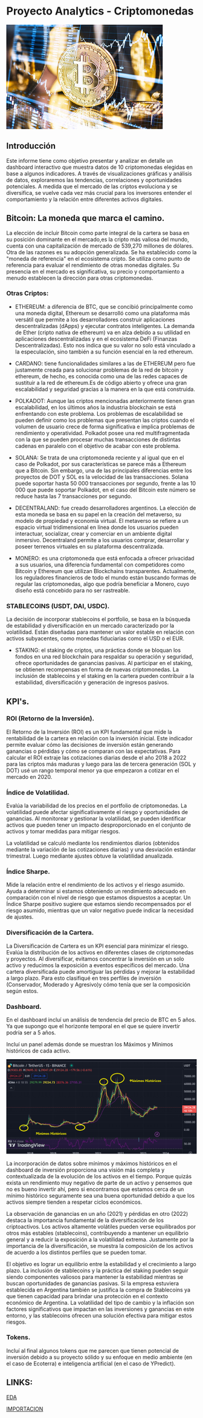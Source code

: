 # Proyecto Analytics - Criptomonedas

![MERCADO CRIPTO](16248635621834.jpg)

## Introducción
Este informe tiene como objetivo presentar y analizar en detalle un dashboard interactivo que muestra datos de 10 criptomonedas elegidas en base a algunos indicadores. A través de visualizaciones gráficas y análisis de datos, exploraremos las tendencias, correlaciones y oportunidades potenciales.
A medida que el mercado de las criptos evoluciona y se diversifica, se vuelve cada vez más crucial para los inversores entender el comportamiento y la relación entre diferentes activos digitales.

## Bitcoin: La moneda que marca el camino.

La elección de incluir Bitcoin como parte integral de la cartera se basa en su posición dominante en el mercado,es la cripto más valiosa del mundo, cuenta con una capitalización de mercado de 539,270 millones de dólares.
Otra de las razones es su adopción generalizada. Se ha establecido como la "moneda de referencia" en el ecosistema cripto. Se utiliza como punto de referencia para evaluar el rendimiento de otras monedas digitales. Su presencia en el mercado es significativa, su precio y comportamiento a menudo establecen la dirección para otras criptomonedas.

### Otras Criptos:

- ETHEREUM: a diferencia de BTC, que se concibió principalmente como una moneda digital, Ethereum se desarrolló como una plataforma más versátil que permite a los desarrolladores construir aplicaciones descentralizadas (dApps) y ejecutar contratos inteligentes. La demanda de Ether (cripto nativa de ethereum) va en alza debido a su utilidad en aplicaciones descentralizadas y en el ecosistema DeFi (Finanzas Descentralizadas). Esto nos indica que su valor no solo está vinculado a la especulación, sino también a su función esencial en la red ethereum.

- CARDANO: tiene funcionalidades similares a las de ETHEREUM pero fue justamente creada para solucionar problemas de la red de bitcoin y ethereum, de hecho, es conocida como una de las redes capaces de sustituir a la red de ethereum.Es de código abierto y ofrece una gran escalabilidad y seguridad gracias a la manera en la que está construida.

- POLKADOT: Aunque las criptos mencionadas anteriormente tienen gran escalabilidad, en los últimos años la industria blockchain se está enfrentando con este problema.
Los problemas de escalabilidad se pueden definir como los problemas que presentan las criptos cuando el volumen de usuario crece de forma significativa e implica problemas de rendimiento y operatividad. Polkadot posee una red multifragmentada con la que se pueden procesar muchas transacciones de distintas cadenas en paralelo con el objetivo de acabar con este problema.

- SOLANA: Se trata de una criptomoneda reciente y al igual que en el caso de Polkadot, por sus características se parece más a Ethereum que a Bitcoin.
Sin embargo, una de las principales diferencias entre los proyectos de DOT y SOL es la velocidad de las transacciones. Solana puede soportar hasta 50 000 transacciones por segundo, frente a las 10 000 que puede soportar Polkadot, en el caso del Bitcoin este número se reduce hasta las 7 transacciones por segundo.

- DECENTRALAND: fue creado desarrolladores argentinos. La elección de esta moneda se basa en su papel en la creación del metaverso, su modelo de propiedad y economía virtual.
El metaverso se refiere a un espacio virtual tridimensional en línea donde los usuarios pueden interactuar, socializar, crear y comerciar en un ambiente digital inmersivo. Decentraland permite a los usuarios comprar, desarrollar y poseer terrenos virtuales en su plataforma descentralizada.

- MONERO: es una criptomoneda que está enfocada a ofrecer privacidad a sus usuarios, una diferencia fundamental con competidores como Bitcoin y Ethereum que utilizan Blockchains transparentes.
Actualmente, los reguladores financieros de todo el mundo están buscando formas de regular las criptomonedas, algo que podría beneficiar a Monero, cuyo diseño está concebido para no ser rastreable.

### STABLECOINS (USDT, DAI, USDC).

La decisión de incorporar stablecoins el portfolio, se basa en la búsqueda de estabilidad y diversificación en un mercado caracterizado por la volatilidad.
Están diseñadas para mantener un valor estable en relación con activos subyacentes, como monedas fiduciarias como el USD o el EUR.

- STAKING: el staking de criptos, una práctica donde se bloquan los fondos en una red blockchain para respaldar su operación y seguridad, ofrece oportunidades de ganancias pasivas. Al participar en el staking, se obtienen recompensas en forma de nuevas criptomonedas.
La inclusión de stablecoins y el staking en la cartera pueden contribuir a la estabilidad, diversificación y generación de ingresos pasivos.

## KPI's.

### ROI (Retorno de la Inversión).

El Retorno de la Inversión (ROI) es un KPI fundamental que mide la rentabilidad de la cartera en relación con la inversión inicial. Este indicador permite evaluar cómo las decisiones de inversión están generando ganancias o pérdidas y cómo se comparan con las expectativas.
Para calcular el ROI extraje las cotizaciones diarias desde el año 2018 a 2022 para las criptos más maduras y luego para las de tercera generación (SOL y DOT) usé un rango temporal menor ya que empezaron a cotizar en el mercado en 2020.

### Índice de Volatilidad.

Evalúa la variabilidad de los precios en el portfolio de criptomonedas. La volatilidad puede afectar significativamente el riesgo y oportunidades de ganancias. Al monitorear y gestionar la volatilidad, se pueden identificar activos que pueden tener un impacto desproporcionado en el conjunto de activos y tomar medidas para mitigar riesgos.

La volatilidad se calculó mediante los rendimientos diarios (obtenidos mediante la variación de las cotizaciones diarias) y una desviación estándar trimestral. Luego mediante ajustes obtuve la volatilidad anualizada.

### Índice Sharpe.

Mide la relación entre el rendimiento de los activos y el riesgo asumido. Ayuda a determinar si estamos obteniendo un rendimiento adecuado en comparación con el nivel de riesgo que estamos dispuestos a aceptar. Un Índice Sharpe positivo sugiere que estamos siendo recompensados por el riesgo asumido, mientras que un valor negativo puede indicar la necesidad de ajustes.

### Diversificación de la Cartera.

La Diversificación de Cartera es un KPI esencial para minimizar el riesgo. Evalúa la distribución de los activos en diferentes clases de criptomonedas y proyectos. Al diversificar, evitamos concentrar la inversión en un solo activo y reducimos la exposición a eventos específicos del mercado. Una cartera diversificada puede amortiguar las pérdidas y mejorar la estabilidad a largo plazo.
Para esto clasifiqué en tres perfiles de inversión (Conservador, Moderado y Agresivo)y cómo tenía que ser la composición según estos.


### Dashboard.

En el dashboard incluí un análisis de tendencia del precio de BTC en 5 años. Ya que supongo que el horizonte temporal en el que se quiere invertir podría ser a 5 años.

Incluí un panel además donde se muestran los Máximos y Mínimos históricos de cada activo.

![HISTORICOS](BTC.png)

La incorporación de datos sobre mínimos y máximos históricos en el dashboard de inversión proporciona una visión más completa y contextualizada de la evolución de los activos en el tiempo. Porque quizás exista un rendimiento muy negativo de parte de un activo y pensemos que no es bueno invertir ahí, pero si encontramos que estamos cerca de un mínimo histórico seguramente sea una buena oportunidad debido a que los activos siempre tienden a respetar ciclos económicos.

La observación de ganancias en un año (2021) y pérdidas en otro (2022) destaca la importancia fundamental de la diversificación de los criptoactivos.
Los activos altamente volátiles pueden verse equilibrados por otros más estables (stablecoins), contribuyendo a mantener un equilibrio general y a reducir la exposición a la volatilidad extrema.
Justamente por la importancia de la diversificación, se muestra la composición de los activos de acuerdo a los distintos perfiles que se pueden tomar. 

El objetivo es lograr un equilibrio entre la estabilidad y el crecimiento a largo plazo. La inclusión de stablecoins y la práctica del staking pueden seguir siendo componentes valiosos para mantener la estabilidad mientras se buscan oportunidades de ganancias pasivas.
Si la empresa estuviera establecida en Argentina también se justifica la compra de Stablecoins ya que tienen capacidad para brindar una protección en el contexto económico de Argentina. La volatilidad del tipo de cambio y la inflación son factores significativos que impactan en las inversiones y ganancias en este entorno, y las stablecoins ofrecen una solución efectiva para mitigar estos riesgos.

### Tokens.
Incluí al final algunos tokens que me parecen que tienen potencial de inversión debido a su proyecto sólido y su enfoque en medio ambiente (en el caso de Ecoterra) e inteligencia artificial (en el caso de YPredict).

## LINKS:

[EDA](EDA.ipynb)

[IMPORTACION](IMPORTACION.ipynb)


